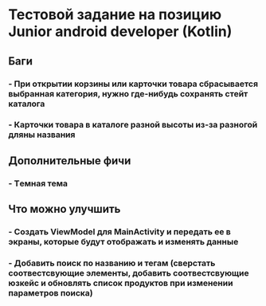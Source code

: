 # Тестовой задание на позицию Junior android developer (Kotlin)
## Баги
### - При открытии корзины или карточки товара сбрасывается выбранная категория, нужно где-нибудь сохранять стейт каталога
### - Карточки товара в каталоге разной высоты из-за разногой дляны названия

## Дополнительные фичи
### - Tемная тема

## Что можно улучшить
### - Создать ViewModel для MainActivity и передать ее в экраны, которые будут отображать и изменять данные
### - Добавить поиск по названию и тегам (сверстать соотвестсвующие элементы, добавить соотвестсвующие юзкейс и обновлять список продуктов при изменении параметров поиска)
